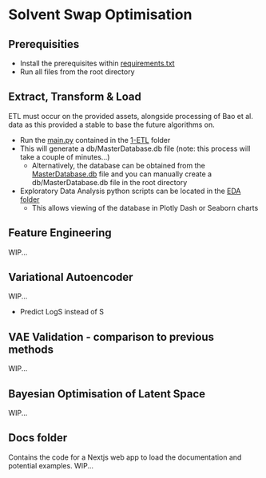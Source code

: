 # Solvent Swap Optimisation

## Prerequisities 
- Install the prerequisites within [requirements.txt](requirements.txt)
- Run all files from the root directory

## Extract, Transform & Load

ETL must occur on the provided assets, alongside processing of Bao et al. data as this provided a stable to base the future algorithms on. 

- Run the [main.py](src/1-ETL/main.py) contained in the [1-ETL](src/1-ETL/) folder
- This will generate a db/MasterDatabase.db file (note: this process will take a couple of minutes...)
    - Alternatively, the database can be obtained from the [MasterDatabase.db](/docs/src/db/MasterDatabase.db) file and you can manually create a db/MasterDatabase.db file in the root directory
- Exploratory Data Analysis python scripts can be located in the [EDA folder](/src/1-ETL/EDA/)
    - This allows viewing of the database in Plotly Dash or Seaborn charts


## Feature Engineering

WIP...

## Variational Autoencoder

WIP...

- Predict LogS instead of S

## VAE Validation - comparison to previous methods

WIP...

## Bayesian Optimisation of Latent Space

WIP...

## Docs folder

Contains the code for a Nextjs web app to load the documentation and potential examples. WIP...

